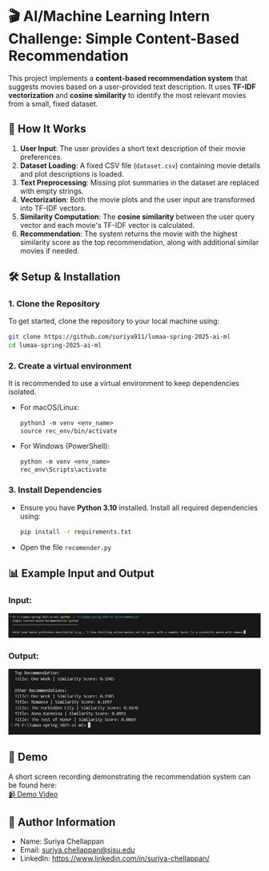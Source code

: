 # 🎬 AI/Machine Learning Intern Challenge: Simple Content-Based Recommendation

This project implements a **content-based recommendation system** that suggests movies based on a user-provided text description. It uses **TF-IDF vectorization** and **cosine similarity** to identify the most relevant movies from a small, fixed dataset.

## 🚀 How It Works

1. **User Input**: The user provides a short text description of their movie preferences.
2. **Dataset Loading**: A fixed CSV file (`dataset.csv`) containing movie details and plot descriptions is loaded.
3. **Text Preprocessing**: Missing plot summaries in the dataset are replaced with empty strings.
4. **Vectorization**: Both the movie plots and the user input are transformed into TF-IDF vectors.
5. **Similarity Computation**: The **cosine similarity** between the user query vector and each movie's TF-IDF vector is calculated.
6. **Recommendation**: The system returns the movie with the highest similarity score as the top recommendation, along with additional similar movies if needed.

## 🛠 Setup & Installation

### 1. Clone the Repository

To get started, clone the repository to your local machine using:

```bash
git clone https://github.com/suriya911/lumaa-spring-2025-ai-ml
cd lumaa-spring-2025-ai-ml
```

### 2. Create a virtual environment

It is recommended to use a virtual environment to keep dependencies isolated.

- For macOS/Linux:

  ```
  python3 -m venv <env_name>
  source rec_env/bin/activate
  ```

- For Windows (PowerShell):

  ```
  python -m venv <env_name>
  rec_env\Scripts\activate
  ```

### 3. Install Dependencies

- Ensure you have **Python 3.10** installed. Install all required dependencies using:

  ```bash
  pip install -r requirements.txt
  ```

- Open the file `recomender.py`

## 📊 Example Input and Output

### Input:

![Input Image](Pics\1.png)

### Output:

![Output Image](Pics\2.png)

## 🎥 Demo

A short screen recording demonstrating the recommendation system can be found here:  
[📹 Demo Video](https://drive.google.com/drive/folders/11PLhNxO_XMgu0RjuEpTnhcXLZ92gOewp?usp=sharing)

## 📝 Author Information

- Name: Suriya Chellappan
- Email: suriya.chellappan@sjsu.edu
- LinkedIn: https://www.linkedin.com/in/suriya-chellappan/
